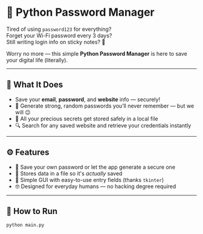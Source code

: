 # 🔐 Python Password Manager

Tired of using `password123` for everything?  
Forget your Wi-Fi password every 3 days?  
Still writing login info on sticky notes? 😬

Worry no more — this simple **Python Password Manager** is here to save your digital life (literally).

---

## 🧠 What It Does

- Save your **email**, **password**, and **website** info — securely!
- 🧪 Generate strong, random passwords you’ll never remember — but we will 😉
- 💾 All your precious secrets get stored safely in a local file
- 🔍 Search for any saved website and retrieve your credentials instantly

---

## ⚙️ Features

- 🧠 Save your own password or let the app generate a secure one
- 🔐 Stores data in a file so it's *actually* saved
- 🧾 Simple GUI with easy-to-use entry fields (thanks `tkinter`)
- 🤓 Designed for everyday humans — no hacking degree required

---

## 🚀 How to Run

```bash
python main.py
